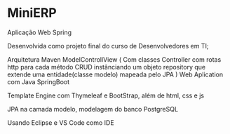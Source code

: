 # MiniERP
Aplicação Web Spring

Desenvolvida como projeto final do curso de Desenvolvedores em TI;

Arquitetura Maven ModelControllView
( Com classes Controller com rotas http para cada método CRUD instânciando um objeto repository que extende uma entidade(classe modelo) mapeada pelo JPA )
Web Aplication com Java SpringBoot

Template Engine com Thymeleaf e BootStrap, além de html, css e js

JPA na camada modelo, modelagem do banco
PostgreSQL

Usando Eclipse e VS Code como IDE
